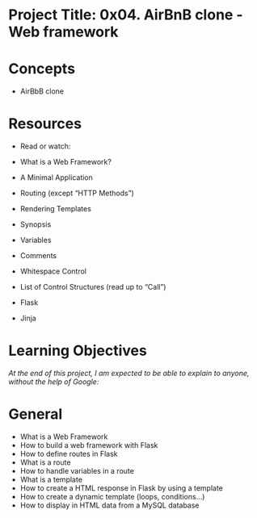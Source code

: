 # Project Title: 0x04. AirBnB clone - Web framework
# Concepts
- AirBbB clone
# Resources
- Read or watch:

- What is a Web Framework?
- A Minimal Application
- Routing (except “HTTP Methods”)
- Rendering Templates
- Synopsis
- Variables
- Comments
- Whitespace Control
- List of Control Structures (read up to “Call”)
- Flask
- Jinja
# Learning Objectives
*At the end of this project, I am expected to be able to explain to anyone, without the help of Google:*

# General
- What is a Web Framework
- How to build a web framework with Flask
- How to define routes in Flask
- What is a route
- How to handle variables in a route
- What is a template
- How to create a HTML response in Flask by using a template
- How to create a dynamic template (loops, conditions…)
- How to display in HTML data from a MySQL database
